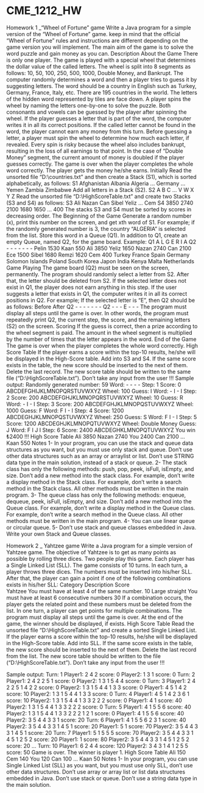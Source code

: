 # CME_1212_HW


Homework 1 _“Wheel of Fortune” game
Write a Java program for a simple version of the “Wheel of Fortune” game. 
keep in mind that the official “Wheel of Fortune” rules and instructions are different depending on the game version you will implement.
The main aim of the game is to solve the word puzzle and gain money as you can.
Description About the Game
There is only one player.
The game is played with a special wheel that determines the dollar value of the called letters. The wheel is split into 8 segments as
follows: 10, 50, 100, 250, 500, 1000, Double Money, and Bankrupt.
The computer randomly determines a word and then a player tries to guess it by suggesting letters. The word should be a country in
English such as Turkey, Germany, France, Italy, etc. There are 195 countries in the world.
The letters of the hidden word represented by tiles are face down. A player spins the wheel by naming the letters one-by-one to
solve the puzzle. Both consonants and vowels can be guessed by the player after spinning the wheel. If the player guesses a letter
that is part of the word, the computer writes it in all its correct positions. If the called letter cannot be found in the word, the player
cannot earn any money from this turn.
Before guessing a letter, a player must spin the wheel to determine how much each letter, if revealed. Every spin is risky because
the wheel also includes bankrupt, resulting in the loss of all earnings to that point. In the case of “Double Money” segment, the
current amount of money is doubled if the player guesses correctly.
The game is over when the player completes the whole word correctly. The player gets the money he/she earns.
Initially
Read the unsorted file “D:\\countries.txt” and then create a Stack (S1), which is sorted alphabetically, as follows:
S1 Afghanistan Albania Algeria ... Germany ... Yemen Zambia Zimbabwe
Add all letters in a Stack (S2).
S2 A B C ... V W X Y Z
Read the unsorted file “D:\\HighScoreTable.txt” and create two Stacks (S3 and S4) as follows:
S3 Ali Nazan Can Sibel Yeliz ... Cem
S4 3850 2740 2100 1680 1650 ... 400
The stacks S3 and S4 must be sorted by scores in decreasing order.
The Beginning of the Game
Generate a random number (x), print this number on the screen, and get xth word of S1.
For example; if the randomly generated number is 3, the country “ALGERIA” is selected from the list.
Store this word in a Queue (Q1).
In addition to Q1, create an empty Queue, named Q2, for the game board.
Example:
Q1 A L G E R I A
Q2 - - - - - - -
Pelin 1530
Kaan 550
Ali 3850
Yeliz 1650
Nazan 2740
Can 2100
Ece 1500
Sibel 1680
Remzi 1620
Cem 400
Turkey
France
Spain
Germany
Solomon Islands
Poland
South Korea
Japon
India
Kenya
Malta
Netherlands
Game Playing
The game board (Q2) must be seen on the screen, permanently.
The program should randomly select a letter from S2. After that, the letter should be deleted from S2.
If the selected letter does not exist in Q1, the player does not earn anything in this step.
If the user suggests a letter that exists in Q1, the computer writes it in all its correct positions in Q2.
For example;
If the selected letter is “E”, then Q2 should be as follows:
Before After
Q2 - - - - - - - Q2 - - - E - - -
The program must display all steps until the game is over. In other words, the program must repeatedly print Q2, the current step, the
score, and the remaining letters (S2) on the screen.
Scoring
If the guess is correct, then a prize according to the wheel segment is paid. The amount in the wheel segment is multiplied by the
number of times that the letter appears in the word.
End of the Game
The game is over when the player completes the whole word correctly.
High Score Table
If the player earns a score within the top-10 results, he/she will be displayed in the High-Score table.
Add into S3 and S4. If the same score exists in the table, the new score should be inserted to the next of them. Delete the last record.
The new score table should be written to the same file (“D:\\HighScoreTable.txt”).
Don’t take any input from the user !!!
Sample output:
Randomly generated number: 59
Word: - - - - Step: 1 Score: 0 ABCDEFGHIJKLMNOPQRSTUVWXYZ
Wheel: 100
Guess: I
Word: - I - I Step: 2 Score: 200 ABCDEFGHJKLMNOPQRSTUVWXYZ
Wheel: 10
Guess: R
Word: - I - I Step: 3 Score: 200 ABCDEFGHJKLMNOPQSTUVWXYZ
Wheel: 1000
Guess: F
Word: F I - I Step: 4 Score: 1200 ABCDEGHJKLMNOPQSTUVWXYZ
Wheel: 250
Guess: S
Word: F I - I Step: 5 Score: 1200 ABCDEGHJKLMNOPQTUVWXYZ
Wheel: Double Money
Guess: J
Word: F I J I Step: 6 Score: 2400 ABCDEGHKLMNOPQTUVWXYZ
You win ₺2400 !!!
High Score Table
Ali 3850
Nazan 2740
You 2400
Can 2100
...
Kaan 550
Notes
1- In your program, you can use the stack and queue data structures as you want, but you must use only stack and queue.
Don’t use other data structures such as an array or arraylist or list.
Don’t use STRING data type in the main solution, instead of a stack or queue.
2- The stack class has only the following methods: push, pop, peek, isFull, isEmpty, and size.
Don’t add a new method into the stack class.
For example, don’t write a display method in the Stack class.
For example, don’t write a search method in the Stack class.
All other methods must be written in the main program.
3- The queue class has only the following methods: enqueue, dequeue, peek, isFull, isEmpty, and size.
Don’t add a new method into the Queue class.
For example, don’t write a display method in the Queue class.
For example, don’t write a search method in the Queue class.
All other methods must be written in the main program.
4- You can use linear queue or circular queue.
5- Don’t use stack and queue classes embedded in Java. Write your own Stack and Queue classes.






Homework 2 _ Yahtzee game
Write a Java program for a simple version of Yahtzee game.
The objective of Yahtzee is to get as many points as possible by rolling three dices.
Two people play this game. Each player has a Single Linked List (SLL).
The game consists of 10 turns. In each turn, a player throws three dices. The numbers must be inserted into his/her SLL.
After that, the player can gain a point if one of the following combinations exists in his/her SLL:
Category                   Description                                          Score                  
Yahtzee                    You must have at least 4 of the same number.         10
Large straight             You must have at least 6 consecutive numbers         30
If a combination occurs, the player gets the related point and these numbers must be deleted from the list.
In one turn, a player can get points for multiple combinations.
The program must display all steps until the game is over.
At the end of the game, the winner should be displayed, if exists.
High Score Table
Read the unsorted file “D:\\HighScoreTable.txt” and create a sorted Single Linked List.
If the player earns a score within the top-10 results, he/she will be displayed in the High-Score table.
Add into SLL. If the same score exists in the table, the new score should be inserted to the next of them.
Delete the last record from the list.
The new score table should be written to the file (“D:\\HighScoreTable.txt”).
Don’t take any input from the user !!!


Sample output:
Turn: 1
Player1: 2 4 2 score: 0
Player2: 1 3 1 score: 0
Turn: 2
Player1: 2 4 2 2 5 1 score: 0
Player2: 1 3 1 5 4 4 score: 0
Turn: 3
Player1: 2 4 2 2 5 1 4 2 2 score: 0
Player2: 1 3 1 5 4 4 1 3 3 score: 0
Player1: 4 5 1 4 2 score: 10
Player2: 1 3 1 5 4 4 1 3 3 score: 0
Turn: 4
Player1: 4 5 1 4 2 3 6 1 score: 10
Player2: 1 3 1 5 4 4 1 3 3 2 2 2 score: 0
Player1: 4 1 score: 40
Player2: 1 3 1 5 4 4 1 3 3 2 2 2 score: 0
Turn: 5
Player1: 4 1 5 5 6 score: 40
Player2: 1 3 1 5 4 4 1 3 3 2 2 2 1 2 1 score: 0
Player1: 4 1 5 5 6 score: 40
Player2: 3 5 4 4 3 3 1 score: 20
Turn: 6
Player1: 4 1 5 5 6 2 3 1 score: 40
Player2: 3 5 4 4 3 3 1 4 5 1 score: 20
Player1: 5 1 score: 70
Player2: 3 5 4 4 3 3 1 4 5 1 score: 20
Turn: 7
Player1: 5 1 5 5 5 score: 70
Player2: 3 5 4 4 3 3 1 4 5 1 2 5 2 score: 20
Player1: 1 score: 80
Player2: 3 5 4 4 3 3 1 4 5 1 2 5 2 score: 20
...
Turn: 10
Player1: 6 2 4 4 score: 120
Player2: 3 4 3 1 4 1 2 5 5 score: 50
Game is over.
The winner is player 1.
High Score Table
Ali 150
Cem 140
You 120
Can 100
...
Kaan 50
Notes
1- In your program, you can use Single Linked List (SLL) as you want, but you must use only SLL, don’t use other data structures.
Don’t use array or array list or list data structures embedded in Java.
Don’t use stack or queue.
Don’t use a string data type in the main solution.

